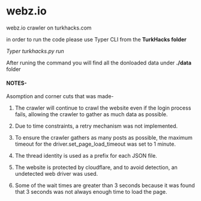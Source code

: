 # webz.io
webz.io crawler on turkhacks.com

in order to run the code please use Typer CLI from the **TurkHacks folder**

*Typer turkhacks.py run*

After runing the command you will find all the donloaded data under **./data** folder


#### NOTES-


Asomption and corner cuts that was made-

1. The crawler will continue to crawl the website even if the login process fails, allowing the crawler to gather as much data as possible.

2. Due to time constraints, a retry mechanism was not implemented. 

3. To ensure the crawler gathers as many posts as possible, the maximum timeout for the driver.set_page_load_timeout was set to 1 minute.

4. The thread identity is used as a prefix for each JSON file.

5. The website is protected by cloudflare, and to avoid detection, an undetected web driver was used.

6. Some of the wait times are greater than 3 seconds because it was found that 3 seconds was not always enough time to load the page.


